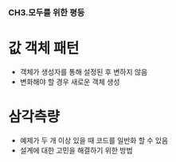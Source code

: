 ### CH3.모두를 위한 평등

# 값 객체 패턴
- 객체가 생성자를 통해 설정된 후 변하지 않음
- 변화해야 할 경우 새로운 객체 생성

# 삼각측량
- 예제가 두 개 이상 있을 때 코드를 일반화 할 수 있음
- 설계에 대한 고민을 해결하기 위한 방법

